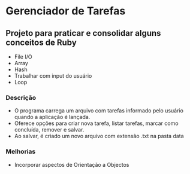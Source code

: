 # Gerenciador de Tarefas

## Projeto para praticar e consolidar alguns conceitos de Ruby

- File I/O
- Array
- Hash
- Trabalhar com input do usuário
- Loop

### Descrição

- O programa carrega um arquivo com tarefas informado pelo usuário quando a aplicação é lançada.
- Oferece opções para criar nova tarefa, listar tarefas, marcar como concluída, remover e salvar.
- Ao salvar, é criado um novo arquivo com extensão .txt na pasta data

### Melhorias

- Incorporar aspectos de Orientação a Objectos 

